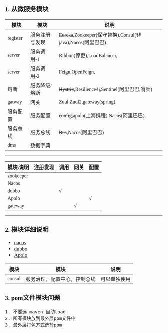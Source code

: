 <span  style="font-family: Simsun,serif; font-size: 17px; ">

### 1. 从微服务模块

模块 | 模块 | 说明
---|---|---
register | 服务注册与发现 | ~~Eureka~~,Zookeeper(保守替换),Consul(非java),Nacos(阿里巴巴)
server | 服务调用-1 | Ribbon(停更),LoadBalancer,
server | 服务调用-2 | ~~Feign~~,OpenFeign,
熔断 | 服务降级/熔断 | ~~Hystrix~~,Resilience4j,Sentinel(阿里巴巴,哨兵)
gatway | 网关 | ~~Zuul~~,~~Zuul2~~,gateway(spring)
服务配置 | 服务配置 | ~~config~~,apolo(上海携程),Nacos(阿里巴巴),
服务总线 | 服务总线 | ~~Bus~~,Nacos(阿里巴巴)
dms | 数据字典 |

---

模块\说明 | 注册发现 | 调用 | 网关 | 配置
---|---|---|---|---
zookeeper |||||
Nacos | ||||
dubbo | | √ |  |  |
Apolo |   |   |   | √ |
gateway |   |   | √ |   |


---

### 2. 模块详细说明

- [nacos](https://nacos.io/zh-cn/docs/quick-start.html)
- [dubbo]()
- [Apolo]()

模块 | 模块 | 说明
---|---|---
consul | 服务治理，配置中心，控制总线 | 可以单独使用


### 3. pom文件模块问题

~~~
1. 不要选 maven 自动load
2. 所有模块放到最外层pom文件中
3. 最外层打包方式选择pom
~~~

</span>